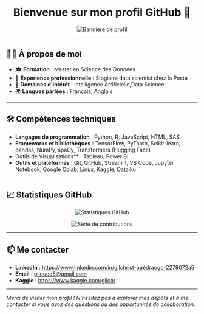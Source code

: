 <h1 align="center">Bienvenue sur mon profil GitHub 👋</h1>

<p align="center">
  <img src="https://zupimages.net/up/25/15/hooz.jpeg" alt="Bannière de profil" />
</p>

---

## 👨‍💻 À propos de moi

- 🎓 **Formation** : Master en  Science des Données
- 💼 **Expérience professionnelle** : Stagiaire data scientist chez la Poste
- 🎯 **Domaines d'intérêt** : Intelligence Artificielle,Data Science
- 🌍 **Langues parlées** : Français, Anglais

---

## 🛠️ Compétences techniques

- **Langages de programmation** : Python, R, JavaScript, HTML, SAS
- **Frameworks et bibliothèques** : TensorFlow, PyTorch, Scikit-learn, pandas, NumPy, spaCy, Transformers (Hugging Face)
- Outils de Visualisations** : Tableau, Power BI
- **Outils et plateformes** : Git, GitHub, Streamlit, VS Code, Jupyter Notebook, Google Colab, Linux, Kaggle, Dataiku

---

## 📈 Statistiques GitHub

<p align="center">
  <img src="https://github-readme-stats.vercel.app/api?username=Gilchristttt&show_icons=true&theme=dark" alt="Statistiques GitHub" />
</p>

<p align="center">
  <img src="https://github-readme-streak-stats.herokuapp.com/?user=Gilchristttt&theme=dark" alt="Série de contributions" />
</p>

---

## 📫 Me contacter

- **LinkedIn** : https://www.linkedin.com/in/gilchrist-ouédraogo-2279072a5
- **Email** : giloued8@gmail.com
- **Kaggle** : https://www.kaggle.com/gilchr

---

*Merci de visiter mon profil ! N'hésitez pas à explorer mes dépôts et à me contacter si vous avez des questions ou des opportunités de collaboration.*
